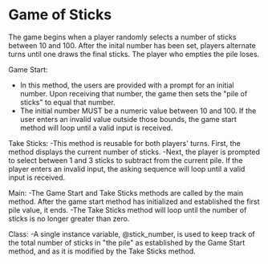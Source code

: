 # Game of Sticks

The game begins when a player randomly selects a number of sticks between 10 and 100. After the inital number has been set, players alternate turns until one draws the final sticks. The player who empties the pile loses.

Game Start:
- In this method, the users are provided with a prompt for an initial number. Upon receiving that number, the game then sets the "pile of sticks" to equal that number.
- The initial number MUST be a numeric value between 10 and 100. If the user enters an invalid value outside those bounds, the game start method will loop until a valid input is received.

Take Sticks:
-This method is reusable for both players' turns. First, the method displays the current number of sticks. 
-Next, the player is prompted to select between 1 and 3 sticks to subtract from the current pile. If the player enters an invalid input, the asking sequence will loop until a valid input is received.

Main: 
-The Game Start and Take Sticks methods are called by the main method. After the game start method has initialized and established the first pile value, it ends.
-The Take Sticks method will loop until the number of sticks is no longer greater than zero. 

Class:
-A single instance variable, @stick_number, is used to keep track of the total number of sticks in "the pile" as established by the Game Start method, and as it is modified by the Take Sticks method.
